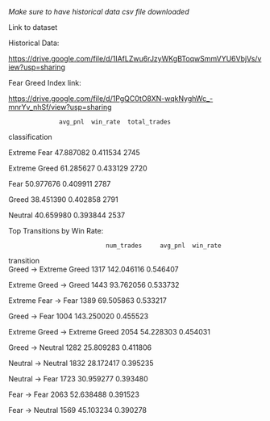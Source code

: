 
*Make sure to have historical data csv file downloaded*



Link to dataset

Historical Data:

https://drive.google.com/file/d/1IAfLZwu6rJzyWKgBToqwSmmVYU6VbjVs/view?usp=sharing

Fear Greed Index link:

https://drive.google.com/file/d/1PgQC0tO8XN-wqkNyghWc_-mnrYv_nhSf/view?usp=sharing



                  avg_pnl  win_rate  total_trades
classification    

Extreme Fear    47.887082  0.411534          2745

Extreme Greed   61.285627  0.433129          2720

Fear            50.977676  0.409911          2787

Greed           38.451390  0.402858          2791

Neutral         40.659980  0.393844          2537



Top Transitions by Win Rate:

                               num_trades     avg_pnl  win_rate
transition                                                     
Greed → Extreme Greed                1317  142.046116  0.546407

Extreme Greed → Greed                1443   93.762056  0.533732

Extreme Fear → Fear                  1389   69.505863  0.533217

Greed → Fear                         1004  143.250020  0.455523

Extreme Greed → Extreme Greed        2054   54.228303  0.454031

Greed → Neutral                      1282   25.809283  0.411806

Neutral → Neutral                    1832   28.172417  0.395235

Neutral → Fear                       1723   30.959277  0.393480

Fear → Fear                          2063   52.638488  0.391523

Fear → Neutral                       1569   45.103234  0.390278
